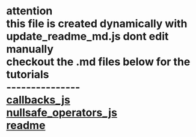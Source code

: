 # attention <br> this file is created dynamically with update_readme_md.js dont edit manually <br>checkout the .md files below for the tutorials <br>---------------<br>[callbacks_js](callbacks_js.md)<br>[nullsafe_operators_js](nullsafe_operators_js.md)<br>[readme](readme.md)<br>
